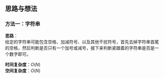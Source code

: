 ## 思路与想法
### 方法一：字符串
**思路**：  
给定的字符串可能包含空格、加减符号、以及其他干扰符号，首先去掉字符串首尾的空格，然后判断是否只有一个加号或减号，接下来判断紧跟着的字符串是否是一个数字即可。


**时间复杂度**：*O*(*N*)  
**空间复杂度**：*O*(*N*)
